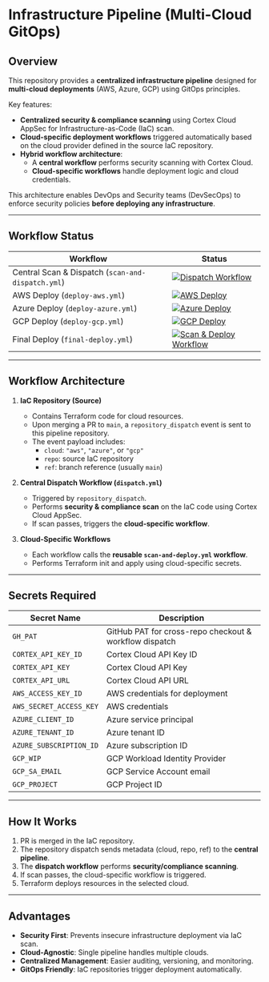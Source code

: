 # Infrastructure Pipeline (Multi-Cloud GitOps)

## Overview

This repository provides a **centralized infrastructure pipeline** designed for **multi-cloud deployments** (AWS, Azure, GCP) using GitOps principles. 

Key features:

- **Centralized security & compliance scanning** using Cortex Cloud AppSec for Infrastructure-as-Code (IaC) scan.
- **Cloud-specific deployment workflows** triggered automatically based on the cloud provider defined in the source IaC repository.
- **Hybrid workflow architecture**:
  - A **central workflow** performs security scanning with Cortex Cloud.
  - **Cloud-specific workflows** handle deployment logic and cloud credentials.

This architecture enables DevOps and Security teams (DevSecOps) to enforce security policies **before deploying any infrastructure**.

---

## Workflow Status

| Workflow                  | Status |
|----------------------------|--------|
| Central Scan & Dispatch (`scan-and-dispatch.yml`) | [![Dispatch Workflow](https://github.com/cley-infra/infrastructure-pipeline/actions/workflows/scan-and-dispatch.yml/badge.svg)](https://github.com/cley-infra/infrastructure-pipeline/actions/workflows/scan-and-dispatch.yml) |
| AWS Deploy (`deploy-aws.yml`) | [![AWS Deploy](https://github.com/cley-infra/infrastructure-pipeline/actions/workflows/deploy-aws.yml/badge.svg)](https://github.com/cley-infra/infrastructure-pipeline/actions/workflows/deploy-aws.yml) |
| Azure Deploy (`deploy-azure.yml`) | [![Azure Deploy](https://github.com/cley-infra/infrastructure-pipeline/actions/workflows/deploy-azure.yml/badge.svg)](https://github.com/cley-infra/infrastructure-pipeline/actions/workflows/deploy-azure.yml) |
| GCP Deploy (`deploy-gcp.yml`) | [![GCP Deploy](https://github.com/cley-infra/infrastructure-pipeline/actions/workflows/deploy-gcp.yml/badge.svg)](https://github.com/cley-infra/infrastructure-pipeline/actions/workflows/deploy-gcp.yml) |
| Final Deploy (`final-deploy.yml`) | [![Scan & Deploy Workflow](https://github.com/cley-infra/infrastructure-pipeline/actions/workflows/final-deploy.yml/badge.svg)](https://github.com/cley-infra/infrastructure-pipeline/actions/workflows/final-deploy.yml) |


---

## Workflow Architecture

1. **IaC Repository (Source)**
   - Contains Terraform code for cloud resources.
   - Upon merging a PR to `main`, a `repository_dispatch` event is sent to this pipeline repository.
   - The event payload includes:
     - `cloud`: `"aws"`, `"azure"`, or `"gcp"`
     - `repo`: source IaC repository
     - `ref`: branch reference (usually `main`)

2. **Central Dispatch Workflow (`dispatch.yml`)**
   - Triggered by `repository_dispatch`.
   - Performs **security & compliance scan** on the IaC code using Cortex Cloud AppSec.
   - If scan passes, triggers the **cloud-specific workflow**.

3. **Cloud-Specific Workflows**
   - Each workflow calls the **reusable `scan-and-deploy.yml` workflow**.
   - Performs Terraform init and apply using cloud-specific secrets.

---

## Secrets Required

| Secret Name        | Description |
|-------------------|-------------|
| `GH_PAT`           | GitHub PAT for cross-repo checkout & workflow dispatch |
| `CORTEX_API_KEY_ID`     | Cortex Cloud API Key ID|
| `CORTEX_API_KEY`     | Cortex Cloud API Key |
| `CORTEX_API_URL`     | Cortex Cloud API URL |
| `AWS_ACCESS_KEY_ID` | AWS credentials for deployment |
| `AWS_SECRET_ACCESS_KEY` | AWS credentials |
| `AZURE_CLIENT_ID`  | Azure service principal |
| `AZURE_TENANT_ID`  | Azure tenant ID |
| `AZURE_SUBSCRIPTION_ID` | Azure subscription ID |
| `GCP_WIP`          | GCP Workload Identity Provider |
| `GCP_SA_EMAIL`     | GCP Service Account email |
| `GCP_PROJECT`      | GCP Project ID |


---

## How It Works

1. PR is merged in the IaC repository.
2. The repository dispatch sends metadata (cloud, repo, ref) to the **central pipeline**.
3. The **dispatch workflow** performs **security/compliance scanning**.
4. If scan passes, the cloud-specific workflow is triggered.
5. Terraform deploys resources in the selected cloud.

---

## Advantages

- **Security First**: Prevents insecure infrastructure deployment via IaC scan.
- **Cloud-Agnostic**: Single pipeline handles multiple clouds.
- **Centralized Management**: Easier auditing, versioning, and monitoring.
- **GitOps Friendly**: IaC repositories trigger deployment automatically.

